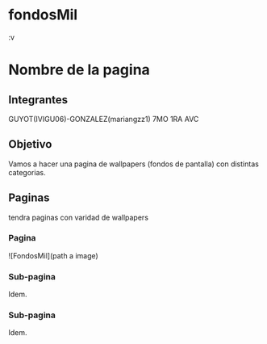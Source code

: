 # fondosMil
:v
# Nombre de la pagina

## Integrantes
GUYOT(IVIGU06)-GONZALEZ(mariangzz1) 7MO 1RA AVC 


## Objetivo
Vamos a hacer una pagina de wallpapers (fondos de pantalla) con distintas categorias.

## Paginas

tendra paginas con varidad de wallpapers
### Pagina

![FondosMil](path a image) 

### Sub-pagina

Idem.

### Sub-pagina

Idem.
